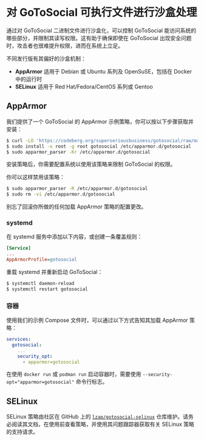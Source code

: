 # 对 GoToSocial 可执行文件进行沙盒处理

通过对 GoToSocial 二进制文件进行沙盒化，可以控制 GoToSocial 能访问系统的哪些部分，并限制其读写权限。这有助于确保即使在 GoToSocial 出现安全问题时，攻击者也很难提升权限，进而在系统上立足。

不同发行版有其偏好的沙盒机制：

* **AppArmor** 适用于 Debian 或 Ubuntu 系列及 OpenSuSE，包括在 Docker 中的运行时
* **SELinux** 适用于 Red Hat/Fedora/CentOS 系列或 Gentoo

## AppArmor

我们提供了一个 GoToSocial 的 AppArmor 示例策略，你可以按以下步骤获取并安装：

```sh
$ curl -LO 'https://codeberg.org/superseriousbusiness/gotosocial/raw/main/example/apparmor/gotosocial'
$ sudo install -o root -g root gotosocial /etc/apparmor.d/gotosocial
$ sudo apparmor_parser -Kr /etc/apparmor.d/gotosocial
```

安装策略后，你需要配置系统以使用该策略来限制 GoToSocial 的权限。

你可以这样禁用该策略：

```sh
$ sudo apparmor_parser -R /etc/apparmor.d/gotosocial
$ sudo rm -vi /etc/apparmor.d/gotosocial
```
别忘了回滚你所做的任何加载 AppArmor 策略的配置更改。

### systemd

在 systemd 服务中添加以下内容，或创建一条覆盖规则：

```ini
[Service]
...
AppArmorProfile=gotosocial
```

重载 systemd 并重新启动 GoToSocial：

```sh
$ systemctl daemon-reload
$ systemctl restart gotosocial
```

### 容器

使用我们的示例 Compose 文件时，可以通过以下方式告知其加载 AppArmor 策略：

```yaml
services:
  gotosocial:
    ...
    security_opt:
      - apparmor=gotosocial
```

在使用 `docker run` 或 `podman run` 启动容器时，需要使用 `--security-opt="apparmor=gotosocial"` 命令行标志。

## SELinux

SELinux 策略由社区在 GitHub 上的 [`lzap/gotosocial-selinux`](https://github.com/lzap/gotosocial-selinux) 仓库维护。请务必阅读其文档，在使用前查看策略，并使用其问题跟踪器获取有关 SELinux 策略的支持请求。
